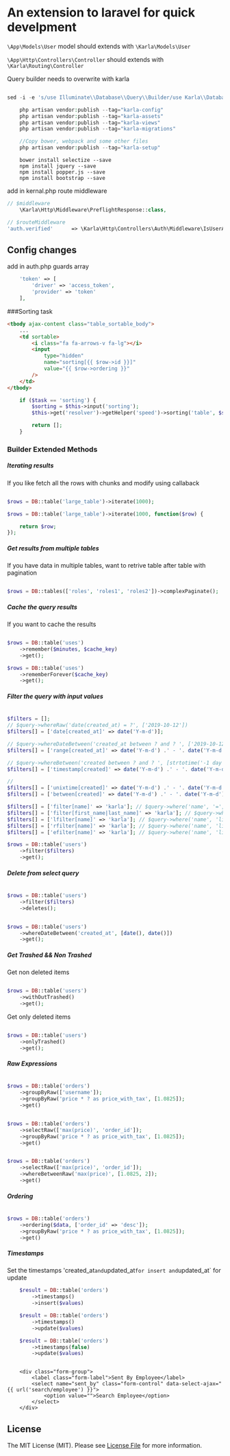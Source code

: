 # An extension to laravel for quick develpment

`\App\Models\User` model should extends with `\Karla\Models\User`

`\App\Http\Controllers\Controller` should extends with `\Karla\Routing\Controller`

Query builder needs to overwrite with karla

```php

sed -i -e 's/use Illuminate\\Database\\Query\\Builder/use Karla\\Database\\Query\\Builder/g' vendor/laravel/framework/src/Illuminate/Database/Eloquent/Model.php

```

```php
    php artisan vendor:publish --tag="karla-config"
    php artisan vendor:publish --tag="karla-assets"
    php artisan vendor:publish --tag="karla-views"
    php artisan vendor:publish --tag="karla-migrations"

    //Copy bower, webpack and some other files
    php artisan vendor:publish --tag="karla-setup"
```

```
    bower install selectize --save
    npm install jquery --save
    npm install popper.js --save
    npm install bootstrap --save
```

add in kernal.php route middleware

```php
// $middleware
    \Karla\Http\Middleware\PreflightResponse::class,

// $routeMiddleware
'auth.verified'      => \Karla\Http\Controllers\Auth\Middleware\IsUserActivated::class,

```

## Config changes

add in auth.php guards array

```php
    'token' => [
        'driver' => 'access_token',
        'provider' => 'token'
    ],
```

###Sorting task

```html
<tbody ajax-content class="table_sortable_body">
    ...
    <td sortable>
        <i class="fa fa-arrows-v fa-lg"></i>
        <input
            type="hidden"
            name="sorting[{{ $row->id }}]"
            value="{{ $row->ordering }}"
        />
    </td>
</tbody>
```

```php
    if ($task == 'sorting') {
        $sorting = $this->input('sorting');
        $this->get('resolver')->getHelper('speed')->sorting('table', $sorting, 'id');

        return [];
    }
```

### Builder Extended Methods

##### Iterating results

If you like fetch all the rows with chunks and modify using callaback

```php

$rows = DB::table('large_table')->iterate(1000);

$rows = DB::table('large_table')->iterate(1000, function($row) {

    return $row;
});

```

##### Get results from multiple tables

If you have data in multiple tables, want to retrive table after table with pagination

```php

$rows = DB::tables(['roles', 'roles1', 'roles2'])->complexPaginate();

```

##### Cache the query results

If you want to cache the results

```php

$rows = DB::table('uses')
    ->remember($minutes, $cache_key)
    ->get();

$rows = DB::table('uses')
    ->rememberForever($cache_key)
    ->get();

```

##### Filter the query with input values

```php

$filters = [];
// $query->whereRaw('date(created_at) = ?', ['2019-10-12'])
$filters[] = ['date[created_at]' => date('Y-m-d')];

// $query->whereDateBetween('created_at between ? and ? ', ['2019-10-12', '2019-10-22'])
$filters[] = ['range[created_at]' => date('Y-m-d') .' - '. date('Y-m-d')];

// $query->whereBetween('created between ? and ? ', [strtotime('-1 day'), time()])
$filters[] = ['timestamp[created]' => date('Y-m-d') .' - '. date('Y-m-d')];

//
$filters[] = ['unixtime[created]' => date('Y-m-d') .' - '. date('Y-m-d')];
$filters[] = ['between[created]' => date('Y-m-d') .' - '. date('Y-m-d')];

$filters[] = ['filter[name]' => 'karla']; // $query->where('name', '=', 'karla')
$filters[] = ['filter[first_name|last_name]' => 'karla']; // $query->where('first_name', '=', 'karla')->orWhere()
$filters[] = ['lfilter[name]' => 'karla']; // $query->where('name', 'like', '%karla%')
$filters[] = ['rfilter[name]' => 'karla']; // $query->where('name', 'like', 'karla%')
$filters[] = ['efilter[name]' => 'karla']; // $query->where('name', 'like', '%karla')

$rows = DB::table('users')
    ->filter($filters)
    ->get();

```

##### Delete from select query

```php

$rows = DB::table('users')
    ->filter($filters)
    ->deletes();

```

```php

$rows = DB::table('users')
    ->whereDateBetween('created_at', [date(), date()])
    ->get();

```

##### Get Trashed && Non Trashed

Get non deleted items

```php

$rows = DB::table('users')
    ->withOutTrashed()
    ->get();

```

Get only deleted items

```php

$rows = DB::table('users')
    ->onlyTrashed()
    ->get();

```

##### Raw Expressions

```php

$rows = DB::table('orders')
    ->groupByRaw(['username']);
    ->groupByRaw('price * ? as price_with_tax', [1.0825]);
    ->get()
```

```php

$rows = DB::table('orders')
    ->selectRaw(['max(price)', 'order_id']);
    ->groupByRaw('price * ? as price_with_tax', [1.0825]);
    ->get()
```

```php

$rows = DB::table('orders')
    ->selectRaw(['max(price)', 'order_id']);
    ->whereBetweenRaw('max(price)', [1.0825, 2]);
    ->get()
```

##### Ordering

```php

$rows = DB::table('orders')
    ->ordering($data, ['order_id' => 'desc']);
    ->groupByRaw('price * ? as price_with_tax', [1.0825]);
    ->get()
```

##### Timestamps

Set the timestamps 'created_at`and`updated_at`for insert and`updated_at` for update

```php
    $result = DB::table('orders')
        ->timestamps()
        ->insert($values)

```

```php
    $result = DB::table('orders')
        ->timestamps()
        ->update($values)

```

```php
    $result = DB::table('orders')
        ->timestamps(false)
        ->update($values)

```

```

    <div class="form-group">
        <label class="form-label">Sent By Employee</label>
        <select name="sent_by" class="form-control" data-select-ajax="{{ url('search/employee') }}">
            <option value="">Search Employee</option>
        </select>
    </div>

```

## License

The MIT License (MIT). Please see [License File](LICENSE.md) for more information.
